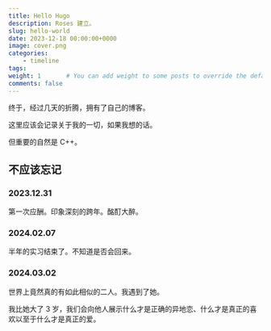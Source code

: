 ```yaml
---
title: Hello Hugo
description: Roses 建立。
slug: hello-world
date: 2023-12-18 00:00:00+0000
image: cover.png
categories:
    - timeline
tags:
weight: 1       # You can add weight to some posts to override the default sorting (date descending)
comments: false
---
```


终于，经过几天的折腾，拥有了自己的博客。

这里应该会记录关于我的一切，如果我想的话。

但重要的自然是 C++。

## 不应该忘记

### 2023.12.31

第一次应酬。印象深刻的跨年。酩酊大醉。

### 2024.02.07

半年的实习结束了。不知道是否会回来。

### 2024.03.02

世界上竟然真的有如此相似的二人。我遇到了她。

我比她大了 3 岁，我们会向他人展示什么才是正确的异地恋、什么才是真正的喜欢以至于什么才是真正的爱。